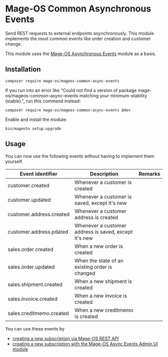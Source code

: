 # Mage-OS Common Asynchronous Events

Send REST requests to external endpoints asynchronously. This module implements the most common events like order creation and customer change.

This module uses the [Mage-OS Asynchronous Events](https://github.com/mage-os/mageos-async-events/) module as a basis.

## Installation

```
composer require mage-os/mageos-common-async-events
```

If you run into an error like "Could not find a version of package mage-os/mageos-common-async-events matching your minimum-stability (stable).", run this command instead:
```
composer require mage-os/mageos-common-async-events @dev
```

Enable and install the module:
```
bin/magento setup:upgrade
```

## Usage

You can now use the following events without having to implement them yourself.

| Event identifier         | Description                                           |Remarks                  |
|--------------------------|-------------------------------------------------------|-------------------------|
| customer.created         | Whenever a customer is created                        |                  |
| customer.updated         | Whenever a customer is saved, except it's new         |                  |
| customer.address.created | Whenever a customer address is created                |                  |
| customer.address.pdated  | Whenever a customer address is saved, except it's new |                  |
| sales.order.created      | When a new order is created                           |                  |
| sales.order.updated      | When the state of an existing order is changed        ||
| sales.shipment.created   | When a new shipment is created                        |                |
| sales.invoice.created    | When a new invoice is created                         |                 |
| sales.creditmemo.created | When a new creditmemo is created                      |              |

You can use these events by

* [creating a new subscription via Mage-OS REST API](https://github.com/mage-os/mageos-async-events/#create-subscription)
* [creating a new subscription with the Mage-OS Async Events Admin UI module](https://github.com/mage-os/mageos-async-events-admin-ui)
